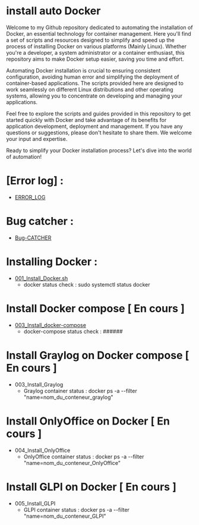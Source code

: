 # install auto Docker

Welcome to my Github repository dedicated to automating the installation of Docker, an essential technology for container management. Here you'll find a set of scripts and resources designed to simplify and speed up the process of installing Docker on various platforms (Mainly Linux). Whether you're a developer, a system administrator or a container enthusiast, this repository aims to make Docker setup easier, saving you time and effort.

Automating Docker installation is crucial to ensuring consistent configuration, avoiding human error and simplifying the deployment of container-based applications. The scripts provided here are designed to work seamlessly on different Linux distributions and other operating systems, allowing you to concentrate on developing and managing your applications.

Feel free to explore the scripts and guides provided in this repository to get started quickly with Docker and take advantage of its benefits for application development, deployment and management. If you have any questions or suggestions, please don't hesitate to share them. We welcome your input and expertise.

Ready to simplify your Docker installation process? Let's dive into the world of automation!

# [Error log] :
 - [ERROR_LOG](https://github.com/NANDILLONMaxence/Install_auto_Docker/blob/main/ERROR_LOG.md)

# Bug catcher :
 - [Bug-CATCHER](https://github.com/NANDILLONMaxence/Install_auto_Docker/blob/main/000_Bug-CATCHER.sh)

# Installing Docker : 
 - [001_Install_Docker.sh](https://github.com/NANDILLONMaxence/Install_auto_Docker/blob/main/001_Install_Docker.sh)
   - docker status check : sudo systemctl status docker
 
# Install Docker compose [ En cours ]
 - [003_Install_docker-compose]()
   - docker-compose status check : ######
  
# Install Graylog on Docker compose [ En cours ]
 - 003_Install_Graylog
   - Graylog container status : docker ps -a --filter "name=nom_du_conteneur_graylog"
 
# Install OnlyOffice on Docker [ En cours ]
 - 004_Install_OnlyOffice
   - OnlyOffice container status : docker ps -a --filter "name=nom_du_conteneur_OnlyOffice"
  
# Install GLPI on Docker [ En cours ]
 - 005_Install_GLPI
   - GLPI container status : docker ps -a --filter "name=nom_du_conteneur_GLPI"
     
